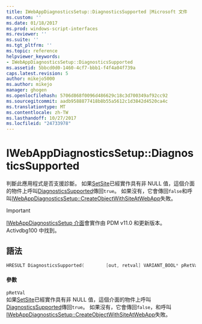 ```yaml
---
title: IWebAppDiagnosticsSetup::DiagnosticsSupported |Microsoft 文件
ms.custom: ''
ms.date: 01/18/2017
ms.prod: windows-script-interfaces
ms.reviewer: ''
ms.suite: ''
ms.tgt_pltfrm: ''
ms.topic: reference
helpviewer_keywords:
- IWebAppDiagnosticsSetup::DiagnosticsSupported
ms.assetid: 5bbcd0d0-1460-4cf7-bbb1-f4f4a04f739a
caps.latest.revision: 5
author: mikejo5000
ms.author: mikejo
manager: ghogen
ms.openlocfilehash: 5706d868f0096d486629c18c3d700349af92cc92
ms.sourcegitcommit: aadb9588877418b8b55a5612c1d3842d4520ca4c
ms.translationtype: MT
ms.contentlocale: zh-TW
ms.lasthandoff: 10/27/2017
ms.locfileid: "24733978"
---
```

# <a name="iwebappdiagnosticssetupdiagnosticssupported"></a>IWebAppDiagnosticsSetup::DiagnosticsSupported
判斷此應用程式是否支援診斷。 如果[SetSite](http://go.microsoft.com/fwlink/?LinkId=232439)已經實作具有非 NULL 值，這個介面的物件上呼叫[DiagnosticsSupported](../../winscript/reference/iwebappdiagnosticssetup-diagnosticssupported.md)傳回`true`。 如果沒有，它會傳回`false`和呼叫[IWebAppDiagnosticsSetup::CreateObjectWithSiteAtWebApp](../../winscript/reference/iwebappdiagnosticssetup-createobjectwithsiteatwebapp.md)失敗。  
  
> [!IMPORTANT]
>  [IWebAppDiagnosticsSetup 介面](../../winscript/reference/iwebappdiagnosticssetup-interface.md)會實作由 PDM v11.0 和更新版本。 Activdbg100 中找到。  
  
## <a name="syntax"></a>語法  
  
```cpp  
HRESULT DiagnosticsSupported(        [out, retval] VARIANT_BOOL* pRetVal        );  
```  
  
#### <a name="parameters"></a>參數  
 `pRetVal`  
 如果[SetSite](http://go.microsoft.com/fwlink/?LinkId=232439)已經實作具有非 NULL 值，這個介面的物件上呼叫[DiagnosticsSupported](../../winscript/reference/iwebappdiagnosticssetup-diagnosticssupported.md)傳回`true`。 如果沒有，它會傳回`false`，和呼叫[IWebAppDiagnosticsSetup::CreateObjectWithSiteAtWebApp](../../winscript/reference/iwebappdiagnosticssetup-createobjectwithsiteatwebapp.md)失敗。